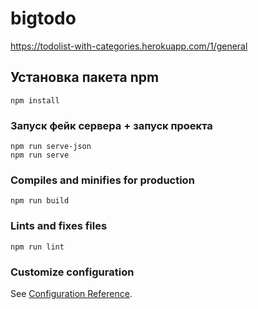 # bigtodo
https://todolist-with-categories.herokuapp.com/1/general
## Установка пакета npm
```
npm install
```

### Запуск фейк сервера + запуск проекта
```
npm run serve-json
npm run serve
```

### Compiles and minifies for production
```
npm run build
```

### Lints and fixes files
```
npm run lint
```

### Customize configuration
See [Configuration Reference](https://cli.vuejs.org/config/).
